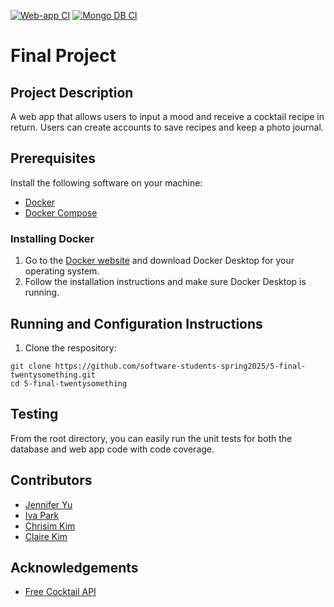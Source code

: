 [![Web-app CI](https://github.com/software-students-spring2025/5-final-twentysomething/actions/workflows/web-app.yml/badge.svg?branch=main)](https://github.com/software-students-spring2025/5-final-twentysomething/actions/workflows/web-app.yml) [![Mongo DB CI](https://github.com/software-students-spring2025/5-final-twentysomething/actions/workflows/mongodb.yml/badge.svg?branch=main)](https://github.com/software-students-spring2025/5-final-twentysomething/actions/workflows/mongodb.yml)

# Final Project

## Project Description
A web app that allows users to input a mood and receive a cocktail recipe in return. Users can create accounts to save recipes and keep a photo journal.


## Prerequisites
Install the following software on your machine:

- [Docker](https://www.docker.com/)
- [Docker Compose](https://docs.docker.com/compose/)

### Installing Docker

1. Go to the [Docker website](https://www.docker.com/products/docker-desktop) and download Docker Desktop for your operating system.
2. Follow the installation instructions and make sure Docker Desktop is running.

## Running and Configuration Instructions
1. Clone the respository: 

```
git clone https://github.com/software-students-spring2025/5-final-twentysomething.git
cd 5-final-twentysomething
```

## Testing
From the root directory, you can easily run the unit tests for both the database and web app code with code coverage.


## Contributors

- [Jennifer Yu](https://github.com/jenniferyuuu)
- [Iva Park](https://github.com/ivapark)
- [Chrisim Kim](https://github.com/ChrisimKim)
- [Claire Kim](https://github.com/radishsoups)

## Acknowledgements
- [Free Cocktail API](https://www.thecocktaildb.com/api.php)
